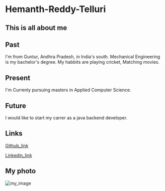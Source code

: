 # Hemanth-Reddy-Telluri

## This is all about me

## Past 
I'm from Guntur, Andhra Pradesh, in India's south. Mechanical Engineering is my bachelor's degree. My habbits are playing cricket, Matching movies.

## Present
I'm Currenly pursuing masters in Applied Computer Science. 

## Future
I would like to start my carrer as a java backend developer.


## Links
[Github_link](https://github.com/hemanth8056)


[Linkedin_link](https://www.linkedin.com/in/hemanth-venkata-reddy-telluri-a88912176/)

## My photo
![my_image](https://instagram.fmci2-1.fna.fbcdn.net/v/t51.2885-19/s320x320/92357386_549879908989346_3348243284328710144_n.jpg?_nc_ht=instagram.fmci2-1.fna.fbcdn.net&_nc_cat=102&_nc_ohc=-1D_iWnSjBsAX96_FIq&edm=ABfd0MgBAAAA&ccb=7-4&oh=00_AT9nCGnObQg07xV42bEN3T4UBnobZM_t-CR4J2yxqpIiKQ&oe=61EF8023&_nc_sid=7bff83)

